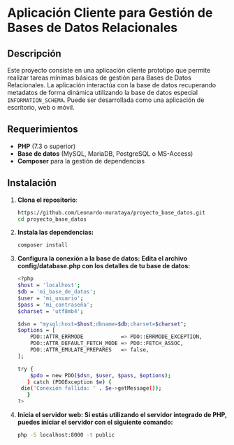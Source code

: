 # Aplicación Cliente para Gestión de Bases de Datos Relacionales

## Descripción
Este proyecto consiste en una aplicación cliente prototipo que permite realizar tareas mínimas básicas de gestión para Bases de Datos Relacionales. La aplicación interactúa con la base de datos recuperando metadatos de forma dinámica utilizando la base de datos especial `INFORMATION_SCHEMA`. Puede ser desarrollada como una aplicación de escritorio, web o móvil.

## Requerimientos
- **PHP** (7.3 o superior)
- **Base de datos** (MySQL, MariaDB, PostgreSQL o MS-Access)
- **Composer** para la gestión de dependencias

## Instalación
1. **Clona el repositorio**:
   ```bash
   https://github.com/Leonardo-murataya/proyecto_base_datos.git
   cd proyecto_base_datos

2. **Instala las dependencias:**
   ```bash
   composer install

3. **Configura la conexión a la base de datos:**
   **Edita el archivo config/database.php con los detalles de tu base de datos:**
   ```bash
   <?php
   $host = 'localhost';
   $db = 'mi_base_de_datos';
   $user = 'mi_usuario';
   $pass = 'mi_contraseña';
   $charset = 'utf8mb4';

   $dsn = "mysql:host=$host;dbname=$db;charset=$charset";
   $options = [
       PDO::ATTR_ERRMODE            => PDO::ERRMODE_EXCEPTION,
       PDO::ATTR_DEFAULT_FETCH_MODE => PDO::FETCH_ASSOC,
       PDO::ATTR_EMULATE_PREPARES   => false,
   ];

   try {
       $pdo = new PDO($dsn, $user, $pass, $options);
      } catch (PDOException $e) {
    die('Conexión fallida: ' . $e->getMessage());
      }
   ?>

4. **Inicia el servidor web: Si estás utilizando el servidor integrado de PHP, puedes iniciar el servidor con el siguiente comando:**
   ```bash
   php -S localhost:8000 -t public

   
   
